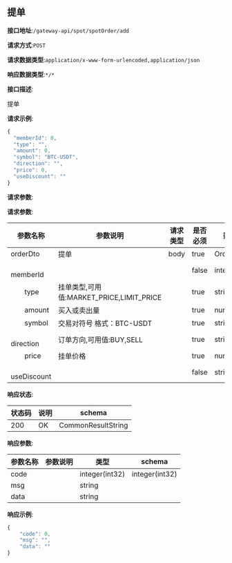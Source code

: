 

## 提单


**接口地址**:`/gateway-api/spot/spotOrder/add`


**请求方式**:`POST`


**请求数据类型**:`application/x-www-form-urlencoded,application/json`


**响应数据类型**:`*/*`


**接口描述**:<p>提单</p>



**请求示例**:


```javascript
{
  "memberId": 0,
  "type": "",
  "amount": 0,
  "symbol": "BTC-USDT",
  "direction": "",
  "price": 0,
  "useDiscount": ""
}
```


**请求参数**:


**请求参数**:


| 参数名称 | 参数说明 | 请求类型    | 是否必须 | 数据类型 | schema |
| -------- | -------- | ----- | -------- | -------- | ------ |
|orderDto|提单|body|true|OrderDto|OrderDto|
|&emsp;&emsp;memberId|||false|integer(int64)||
|&emsp;&emsp;type|挂单类型,可用值:MARKET_PRICE,LIMIT_PRICE||true|string||
|&emsp;&emsp;amount|买入或卖出量||true|number||
|&emsp;&emsp;symbol|交易对符号  格式：BTC-USDT||true|string||
|&emsp;&emsp;direction|订单方向,可用值:BUY,SELL||true|string||
|&emsp;&emsp;price|挂单价格||true|number||
|&emsp;&emsp;useDiscount|||false|string||


**响应状态**:


| 状态码 | 说明 | schema |
| -------- | -------- | ----- | 
|200|OK|CommonResultString|


**响应参数**:


| 参数名称 | 参数说明 | 类型 | schema |
| -------- | -------- | ----- |----- | 
|code||integer(int32)|integer(int32)|
|msg||string||
|data||string||


**响应示例**:
```javascript
{
	"code": 0,
	"msg": "",
	"data": ""
}
```
